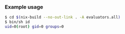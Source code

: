 ### Example usage

```sh
$ cd $(nix-build --no-out-link . -A evaluators.all)
$ bin/sh id
uid=0(root) gid=0 groups=0
```
